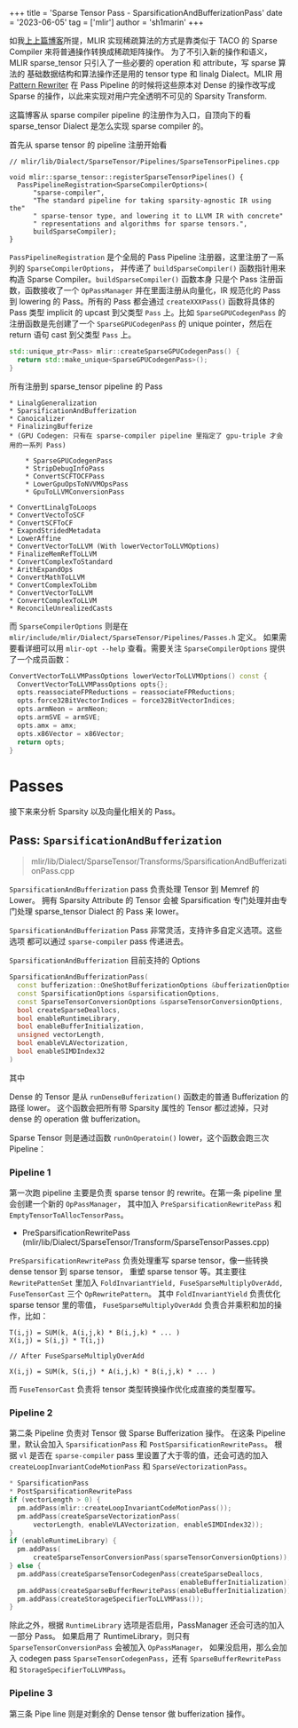 +++
title = 'Sparse Tensor Pass - SparsificationAndBufferizationPass'
date = '2023-06-05'
tag = ['mlir']
author = 'sh1marin'
+++

如我[上上篇博客](../sparsity/compiler.md)所提，MLIR 实现稀疏算法的方式是靠类似于 TACO 的 Sparse Compiler 来将普通操作转换成稀疏矩阵操作。
为了不引入新的操作和语义，MLIR sparse_tensor 只引入了一些必要的 operation 和 attribute，写 sparse 算法的
基础数据结构和算法操作还是用的 tensor type 和 linalg Dialect。MLIR 用 [Pattern Rewriter](https://mlir.llvm.org/docs/PatternRewriter/)
在 Pass Pipeline 的时候将这些原本对 Dense 的操作改写成 Sparse 的操作，以此来实现对用户完全透明不可见的 Sparsity Transform.

这篇博客从 sparse compiler pipeline 的注册作为入口，自顶向下的看 sparse_tensor Dialect 是怎么实现 sparse compiler 的。

首先从 sparse tensor 的 pipeline 注册开始看

```mlir
// mlir/lib/Dialect/SparseTensor/Pipelines/SparseTensorPipelines.cpp

void mlir::sparse_tensor::registerSparseTensorPipelines() {
  PassPipelineRegistration<SparseCompilerOptions>(
      "sparse-compiler",
      "The standard pipeline for taking sparsity-agnostic IR using the"
      " sparse-tensor type, and lowering it to LLVM IR with concrete"
      " representations and algorithms for sparse tensors.",
      buildSparseCompiler);
}
```

`PassPipelineRegistration` 是个全局的 Pass Pipeline 注册器，这里注册了一系列的 `SparseCompilerOptions`，
并传递了 `buildSparseCompiler()` 函数指针用来构造 Sparse Compiler。`buildSparseCompiler()` 函数本身
只是个 Pass 注册函数，函数接收了一个 `OpPassManager` 并在里面注册从向量化，IR 规范化的 Pass
到 lowering 的 Pass。所有的 Pass 都会通过 `createXXXPass()` 函数将具体的 Pass 类型 implicit 的 upcast
到父类型 `Pass` 上。比如 `SparseGPUCodegenPass` 的注册函数是先创建了一个 `SparseGPUCodegenPass` 的
unique pointer，然后在 return 语句 cast 到父类型 `Pass` 上。

```c++
std::unique_ptr<Pass> mlir::createSparseGPUCodegenPass() {
  return std::make_unique<SparseGPUCodegenPass>();
}
```

所有注册到 sparse_tensor pipeline 的 Pass

```text
* LinalgGeneralization
* SparsificationAndBufferization
* Canoicalizer
* FinalizingBufferize
* (GPU Codegen: 只有在 sparse-compiler pipeline 里指定了 gpu-triple 才会用的一系列 Pass)

    * SparseGPUCodegenPass
    * StripDebugInfoPass
    * ConvertSCFTOCFPass
    * LowerGpuOpsToNVVMOpsPass
    * GpuToLLVMConversionPass

* ConvertLinalgToLoops
* ConvertVectoToSCF
* ConvertSCFToCF
* ExapndStridedMetadata
* LowerAffine
* ConvertVectorToLLVM (With lowerVectorToLLVMOptions)
* FinalizeMemRefToLLVM
* ConvertComplexToStandard
* ArithExpandOps
* ConvertMathToLLVM
* ConvertComplexToLibm
* ConvertVectorToLLVM
* ConvertComplexToLLVM
* ReconcileUnrealizedCasts
```

而 `SparseCompilerOptions` 则是在 `mlir/include/mlir/Dialect/SparseTensor/Pipelines/Passes.h` 定义。
如果需要看详细可以用 `mlir-opt --help` 查看。需要关注 `SparseCompilerOptions` 提供了一个成员函数：

```c++
ConvertVectorToLLVMPassOptions lowerVectorToLLVMOptions() const {
  ConvertVectorToLLVMPassOptions opts{};
  opts.reassociateFPReductions = reassociateFPReductions;
  opts.force32BitVectorIndices = force32BitVectorIndices;
  opts.armNeon = armNeon;
  opts.armSVE = armSVE;
  opts.amx = amx;
  opts.x86Vector = x86Vector;
  return opts;
}
```

# Passes

接下来来分析 Sparsity 以及向量化相关的 Pass。

## Pass: `SparsificationAndBufferization`

> mlir/lib/Dialect/SparseTensor/Transforms/SparsificationAndBufferizationPass.cpp

`SparsificationAndBufferization` pass 负责处理 Tensor 到 Memref 的 Lower。
拥有 Sparsity Attribute 的 Tensor 会被 Sparsification 专门处理并由专门处理
sparse_tensor Dialect 的 Pass 来 lower。

`SparsificationAndBufferization` Pass 非常灵活，支持许多自定义选项。这些选项
都可以通过 `sparse-compiler` pass 传递进去。

`SparsificationAndBufferization` 目前支持的 Options

```c++
SparsificationAndBufferizationPass(
  const bufferization::OneShotBufferizationOptions &bufferizationOptions,
  const SparsificationOptions &sparsificationOptions,
  const SparseTensorConversionOptions &sparseTensorConversionOptions,
  bool createSparseDeallocs,
  bool enableRuntimeLibrary,
  bool enableBufferInitialization,
  unsigned vectorLength,
  bool enableVLAVectorization,
  bool enableSIMDIndex32
)
```

其中

Dense 的 Tensor 是从 `runDenseBufferization()` 函数走的普通 Bufferization 的
路径 lower。 这个函数会把所有带 Sparsity 属性的 Tensor 都过滤掉，只对 dense 的
operation 做 bufferization。

Sparse Tensor 则是通过函数 `runOnOperatoin()` lower，这个函数会跑三次 Pipeline：

### Pipeline 1

第一次跑 pipeline 主要是负责 sparse tensor 的 rewrite。在第一条 pipeline 里会创建一个新的 `OpPassManager`，
其中加入 `PreSparsificationRewritePass` 和 `EmptyTensorToAllocTensorPass`。

* PreSparsificationRewritePass (mlir/lib/Dialect/SparseTensor/Transform/SparseTensorPasses.cpp)

`PreSparsificationRewritePass` 负责处理重写 sparse tensor，像一些转换 dense tensor 到 sparse tensor，
重塑 sparse tensor 等。其主要往 `RewritePattenSet` 里加入
`FoldInvariantYield, FuseSparseMultiplyOverAdd, FuseTensorCast` 三个 `OpRewritePattern`。
其中 `FoldInvariantYield` 负责优化 sparse tensor 里的零值，
`FuseSparseMultiplyOverAdd` 负责合并乘积和加的操作，比如：

```text
T(i,j) = SUM(k, A(i,j,k) * B(i,j,k) * ... )
X(i,j) = S(i,j) * T(i,j)

// After FuseSparseMultiplyOverAdd

X(i,j) = SUM(k, S(i,j) * A(i,j,k) * B(i,j,k) * ... )
```

而 `FuseTensorCast` 负责将 tensor 类型转换操作优化成直接的类型覆写。

### Pipeline 2

第二条 Pipeline 负责对 Tensor 做 Sparse Bufferization 操作。
在这条 Pipeline 里，默认会加入 `SparsificationPass` 和 `PostSparsificationRewritePass`。
根据 `vl` 是否在 `sparse-compiler` pass 里设置了大于零的值，还会可选的加入 `createLoopInvariantCodeMotionPass`
和 `SparseVectorizationPass`。

```c++
* SparsificationPass
* PostSparsificationRewritePass
if (vectorLength > 0) {
  pm.addPass(mlir::createLoopInvariantCodeMotionPass());
  pm.addPass(createSparseVectorizationPass(
      vectorLength, enableVLAVectorization, enableSIMDIndex32));
}
if (enableRuntimeLibrary) {
  pm.addPass(
      createSparseTensorConversionPass(sparseTensorConversionOptions));
} else {
  pm.addPass(createSparseTensorCodegenPass(createSparseDeallocs,
                                           enableBufferInitialization));
  pm.addPass(createSparseBufferRewritePass(enableBufferInitialization));
  pm.addPass(createStorageSpecifierToLLVMPass());
}
```

除此之外，根据 `RuntimeLibrary` 选项是否启用，PassManager 还会可选的加入一部分 Pass。
如果启用了 RuntimeLibrary，则只有 `SparseTensorConversionPass` 会被加入 `OpPassManager`，
如果没启用，那么会加入 codegen pass `SparseTensorCodegenPass`，还有 `SparseBufferRewritePass`
和 `StorageSpecifierToLLVMPass`。

### Pipeline 3

第三条 Pipe line 则是对剩余的 Dense tensor 做 bufferization 操作。
